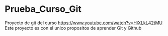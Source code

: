 # Prueba_Curso_Git
Proyecto de git del curso https://www.youtube.com/watch?v=HiXLkL42tMU
Este proyecto es con el unico propositos de aprender Git y Github
